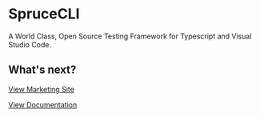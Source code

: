 # SpruceCLI
A World Class, Open Source Testing Framework for Typescript and Visual Studio Code.

## What's next?

[View Marketing Site](https://cli.spruce.bot)

[View Documentation](https://developer.spruce.bot/concepts/spruce-cli/)